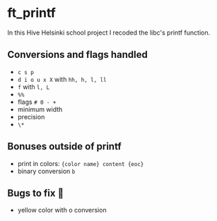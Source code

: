 # ft_printf

In this Hive Helsinki school project I recoded the libc's printf function.

## Conversions and flags handled

- `c s p`
- `d i o u x X` with `hh, h, l, ll`
- `f` with `l, L`
- `%%`
- flags `# 0 - +`
- minimum width
- precision
- `\*`

## Bonuses outside of printf

- print in colors: `{color name} content {eoc}`
- binary conversion `b`

## Bugs to fix :bug:

- yellow color with o conversion
